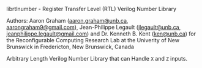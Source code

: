 librtlnumber - Register Transfer Level (RTL) Verilog Number Library

Authors: Aaron Graham (aaron.graham@unb.ca, aarongraham9@gmail.com),
         Jean-Philippe Legault (jlegault@unb.ca, jeanphilippe.legault@gmail.com)
		  and Dr. Kenneth B. Kent (ken@unb.ca)
           for the Reconfigurable Computing Research Lab at the
            Univerity of New Brunswick in Fredericton, New Brunswick, Canada

Arbitrary Length Verilog Number Library that can Handle `X` and `Z` inputs.
